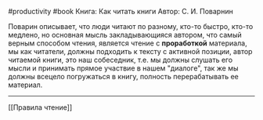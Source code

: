 #productivity #book 
Книга: Как читать книги
Автор: С. И. Поварнин

Поварин описывает, что люди читают по разному, кто-то быстро, кто-то медлено, но основная мысль закладывающияся автором, что самый верным способом чтения, является чтение с **проработкой** материала, мы как читатели, должны подходить к тексту с активной позиции, автор читаемой книги, это наш собеседник, т.е. мы должны слушать его мысли и принимать прямое участвие в нашем "диалоге", так же мы должны всецело погружаться в книгу, полность перерабатывать ее материал.

---
[[Правила чтение]]